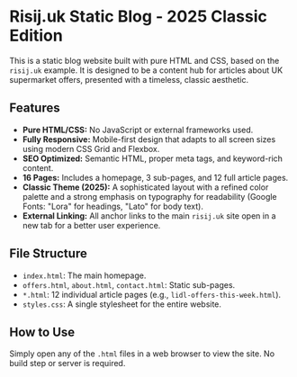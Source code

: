 # Risij.uk Static Blog - 2025 Classic Edition

This is a static blog website built with pure HTML and CSS, based on the `risij.uk` example. It is designed to be a content hub for articles about UK supermarket offers, presented with a timeless, classic aesthetic.

## Features

- **Pure HTML/CSS:** No JavaScript or external frameworks used.
- **Fully Responsive:** Mobile-first design that adapts to all screen sizes using modern CSS Grid and Flexbox.
- **SEO Optimized:** Semantic HTML, proper meta tags, and keyword-rich content.
- **16 Pages:** Includes a homepage, 3 sub-pages, and 12 full article pages.
- **Classic Theme (2025):** A sophisticated layout with a refined color palette and a strong emphasis on typography for readability (Google Fonts: "Lora" for headings, "Lato" for body text).
- **External Linking:** All anchor links to the main `risij.uk` site open in a new tab for a better user experience.

## File Structure

- `index.html`: The main homepage.
- `offers.html`, `about.html`, `contact.html`: Static sub-pages.
- `*.html`: 12 individual article pages (e.g., `lidl-offers-this-week.html`).
- `styles.css`: A single stylesheet for the entire website.

## How to Use

Simply open any of the `.html` files in a web browser to view the site. No build step or server is required.